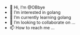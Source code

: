 - 👋 Hi, I’m @OBbye
- 👀 I’m interested in golang
- 🌱 I’m currently learning golang
- 💞️ I’m looking to collaborate on ...
- 📫 How to reach me ...

<!---
OBbye/OBbye is a ✨ special ✨ repository because its `README.md` (this file) appears on your GitHub profile.
You can click the Preview link to take a look at your changes.
--->
